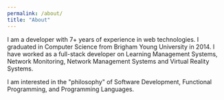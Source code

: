 ```yaml
---
permalink: /about/
title: "About"
---
```


I am a developer with 7+ years of experience in web technologies. I graduated in Computer Science from Brigham Young University in 2014. I have worked as a full-stack developer on Learning Management Systems, Network Monitoring, Network Management Systems and Virtual Reality Systems.

I am interested in the "philosophy" of Software Development, Functional Programming, and Programming Languages.